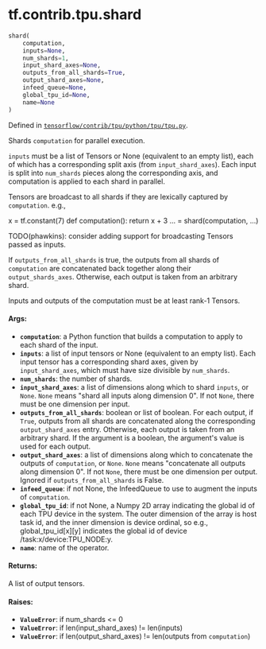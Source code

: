 <div itemscope itemtype="http://developers.google.com/ReferenceObject">
<meta itemprop="name" content="tf.contrib.tpu.shard" />
</div>

# tf.contrib.tpu.shard

``` python
shard(
    computation,
    inputs=None,
    num_shards=1,
    input_shard_axes=None,
    outputs_from_all_shards=True,
    output_shard_axes=None,
    infeed_queue=None,
    global_tpu_id=None,
    name=None
)
```



Defined in [`tensorflow/contrib/tpu/python/tpu/tpu.py`](https://www.tensorflow.org/code/tensorflow/contrib/tpu/python/tpu/tpu.py).

Shards `computation` for parallel execution.

`inputs` must be a list of Tensors or None (equivalent to an empty
list), each of which has a corresponding split axis (from
`input_shard_axes`). Each input is split into `num_shards` pieces
along the corresponding axis, and computation is applied to each
shard in parallel.

Tensors are broadcast to all shards if they are lexically captured by
`computation`. e.g.,

x = tf.constant(7)
def computation():
  return x + 3
... = shard(computation, ...)

TODO(phawkins): consider adding support for broadcasting Tensors passed
as inputs.

If `outputs_from_all_shards` is true, the outputs from all shards of
`computation` are concatenated back together along their `output_shards_axes`.
Otherwise, each output is taken from an arbitrary shard.

Inputs and outputs of the computation must be at least rank-1 Tensors.

#### Args:

* <b>`computation`</b>: a Python function that builds a computation to apply to each
    shard of the input.
* <b>`inputs`</b>: a list of input tensors or None (equivalent to an empty
    list). Each input tensor has a corresponding shard axes, given
    by `input_shard_axes`, which must have size divisible by
    `num_shards`.
* <b>`num_shards`</b>: the number of shards.
* <b>`input_shard_axes`</b>: a list of dimensions along which to shard `inputs`, or
    `None`. `None` means "shard all inputs along dimension 0". If not `None`,
    there must be one dimension per input.
* <b>`outputs_from_all_shards`</b>: boolean or list of boolean. For each output, if
    `True`, outputs from all shards are concatenated along the corresponding
    `output_shard_axes` entry. Otherwise, each output is taken
    from an arbitrary shard. If the argument is a boolean, the argument's
    value is used for each output.
* <b>`output_shard_axes`</b>: a list of dimensions along which to concatenate the
    outputs of `computation`, or `None`. `None` means "concatenate all outputs
    along dimension 0". If not `None`, there must be one dimension per output.
    Ignored if `outputs_from_all_shards` is False.
* <b>`infeed_queue`</b>: if not None, the InfeedQueue to use to augment the inputs of
    `computation`.
* <b>`global_tpu_id`</b>: if not None, a Numpy 2D array indicating the global
    id of each TPU device in the system. The outer dimension of the
    array is host task id, and the inner dimension is device ordinal,
    so e.g., global_tpu_id[x][y] indicates the global id of device
    /task:x/device:TPU_NODE:y.
* <b>`name`</b>: name of the operator.

#### Returns:

A list of output tensors.

#### Raises:

* <b>`ValueError`</b>: if num_shards <= 0
* <b>`ValueError`</b>: if len(input_shard_axes) != len(inputs)
* <b>`ValueError`</b>: if len(output_shard_axes) != len(outputs from `computation`)
